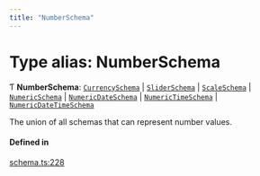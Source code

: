 ```yaml
---
title: "NumberSchema"
---
```

# Type alias: NumberSchema

Ƭ **NumberSchema**: [`CurrencySchema`](../interfaces/CurrencySchema.md) \| [`SliderSchema`](../interfaces/SliderSchema.md) \| [`ScaleSchema`](../interfaces/ScaleSchema.md) \| [`NumericSchema`](../interfaces/NumericSchema.md) \| [`NumericDateSchema`](../interfaces/NumericDateSchema.md) \| [`NumericTimeSchema`](../interfaces/NumericTimeSchema.md) \| [`NumericDateTimeSchema`](../interfaces/NumericDateTimeSchema.md)

The union of all schemas that can represent number values.

#### Defined in

[schema.ts:228](https://github.com/coda/packs-sdk/blob/main/schema.ts#L228)
